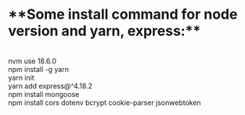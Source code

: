 <h1>**Some install command for node version and yarn, express:**</h1></br>
nvm use 18.6.0</br>
npm install -g yarn</br>
yarn init</br>
yarn add express@^4.18.2</br>
npm install mongoose</br>
npm install cors dotenv bcrypt cookie-parser jsonwebtoken</br>
